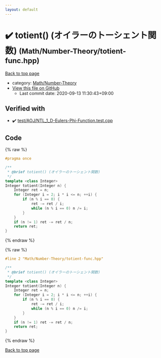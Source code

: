 ```yaml
---
layout: default
---
```


<!-- mathjax config similar to math.stackexchange -->
<script type="text/javascript" async
  src="https://cdnjs.cloudflare.com/ajax/libs/mathjax/2.7.5/MathJax.js?config=TeX-MML-AM_CHTML">
</script>
<script type="text/x-mathjax-config">
  MathJax.Hub.Config({
    TeX: { equationNumbers: { autoNumber: "AMS" }},
    tex2jax: {
      inlineMath: [ ['$','$'] ],
      processEscapes: true
    },
    "HTML-CSS": { matchFontHeight: false },
    displayAlign: "left",
    displayIndent: "2em"
  });
</script>

<script type="text/javascript" src="https://cdnjs.cloudflare.com/ajax/libs/jquery/3.4.1/jquery.min.js"></script>
<script src="https://cdn.jsdelivr.net/npm/jquery-balloon-js@1.1.2/jquery.balloon.min.js" integrity="sha256-ZEYs9VrgAeNuPvs15E39OsyOJaIkXEEt10fzxJ20+2I=" crossorigin="anonymous"></script>
<script type="text/javascript" src="../../../assets/js/copy-button.js"></script>
<link rel="stylesheet" href="../../../assets/css/copy-button.css" />


# :heavy_check_mark: totient() (オイラーのトーシェント関数) <small>(Math/Number-Theory/totient-func.hpp)</small>

<a href="../../../index.html">Back to top page</a>

* category: <a href="../../../index.html#4def0f0d6848bdd7ffa44d10031ae87a">Math/Number-Theory</a>
* <a href="{{ site.github.repository_url }}/blob/master/Math/Number-Theory/totient-func.hpp">View this file on GitHub</a>
    - Last commit date: 2020-09-13 11:30:43+09:00




## Verified with

* :heavy_check_mark: <a href="../../../verify/test/AOJ/NTL_1_D-Eulers-Phi-Function.test.cpp.html">test/AOJ/NTL_1_D-Eulers-Phi-Function.test.cpp</a>


## Code

<a id="unbundled"></a>
{% raw %}
```cpp
#pragma once

/**
 * @brief totient() (オイラーのトーシェント関数)
 */
template <class Integer>
Integer totient(Integer n) {
    Integer ret = n;
    for (Integer i = 2; i * i <= n; ++i) {
        if (n % i == 0) {
            ret -= ret / i;
            while (n % i == 0) n /= i;
        }
    }
    if (n != 1) ret -= ret / n;
    return ret;
}
```
{% endraw %}

<a id="bundled"></a>
{% raw %}
```cpp
#line 2 "Math/Number-Theory/totient-func.hpp"

/**
 * @brief totient() (オイラーのトーシェント関数)
 */
template <class Integer>
Integer totient(Integer n) {
    Integer ret = n;
    for (Integer i = 2; i * i <= n; ++i) {
        if (n % i == 0) {
            ret -= ret / i;
            while (n % i == 0) n /= i;
        }
    }
    if (n != 1) ret -= ret / n;
    return ret;
}

```
{% endraw %}

<a href="../../../index.html">Back to top page</a>

